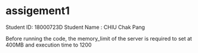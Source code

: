 # assigement1
Student ID: 18000723D
Student Name : CHIU Chak Pang


Before running the code, the memory_limit of the server is required to set at 400MB and execution time to 1200
